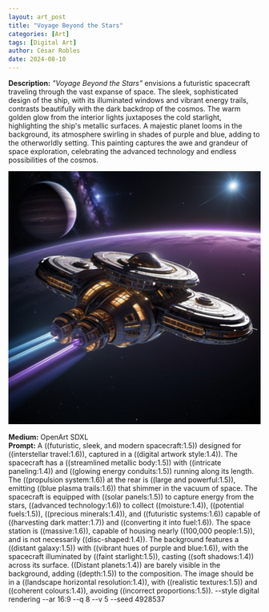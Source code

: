 ```yaml
---
layout: art_post
title: "Voyage Beyond the Stars"
categories: [Art]
tags: [Digital Art]
author: César Robles
date: 2024-08-10
---
```

**Description:** *"Voyage Beyond the Stars"* envisions a futuristic spacecraft traveling through the vast expanse of space. The sleek, sophisticated design of the ship, with its illuminated windows and vibrant energy trails, contrasts beautifully with the dark backdrop of the cosmos. The warm golden glow from the interior lights juxtaposes the cold starlight, highlighting the ship's metallic surfaces. A majestic planet looms in the background, its atmosphere swirling in shades of purple and blue, adding to the otherworldly setting. This painting captures the awe and grandeur of space exploration, celebrating the advanced technology and endless possibilities of the cosmos.

![Voyage Beyond the Stars](/imag/digital_art/voyage_beyond_the_stars.jpg)

**Medium:** OpenArt SDXL\
**Prompt:** A ((futuristic, sleek, and modern spacecraft:1.5)) designed for ((interstellar travel:1.6)), captured in a ((digital artwork style:1.4)). The spacecraft has a ((streamlined metallic body:1.5)) with ((intricate paneling:1.4)) and ((glowing energy conduits:1.5)) running along its length. The ((propulsion system:1.6)) at the rear is ((large and powerful:1.5)), emitting ((blue plasma trails:1.6)) that shimmer in the vacuum of space. The spacecraft is equipped with ((solar panels:1.5)) to capture energy from the stars, ((advanced technology:1.6)) to collect ((moisture:1.4)), ((potential fuels:1.5)), ((precious minerals:1.4)), and ((futuristic systems:1.6)) capable of ((harvesting dark matter:1.7)) and ((converting it into fuel:1.6)). The space station is ((massive:1.6)), capable of housing nearly ((100,000 people:1.5)), and is not necessarily ((disc-shaped:1.4)). The background features a ((distant galaxy:1.5)) with ((vibrant hues of purple and blue:1.6)), with the spacecraft illuminated by ((faint starlight:1.5)), casting ((soft shadows:1.4)) across its surface. ((Distant planets:1.4)) are barely visible in the background, adding ((depth:1.5)) to the composition. The image should be in a ((landscape horizontal resolution:1.4)), with ((realistic textures:1.5)) and ((coherent colours:1.4)), avoiding ((incorrect proportions:1.5)). --style digital rendering --ar 16:9 --q 8 --v 5 --seed 4928537
